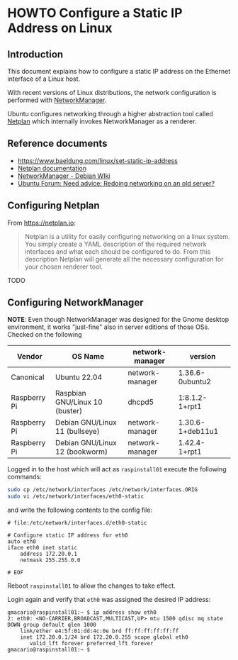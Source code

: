 # HOWTO Configure a Static IP Address on Linux

## Introduction

This document explains how to configure a static IP address on the Ethernet interface of a Linux host.

With recent versions of Linux distributions, the network configuration is performed with [NetworkManager](https://wiki.debian.org/NetworkManager).

Ubuntu configures networking through a higher abstraction tool called [Netplan](https://netplan.io/) which internally invokes NetworkManager as a renderer.

## Reference documents

* <https://www.baeldung.com/linux/set-static-ip-address>
* [Netplan documentation](https://netplan.readthedocs.io/)
* [NetworkManager - Debian WIki](https://wiki.debian.org/NetworkManager)
* [Ubuntu Forum: Need advice: Redoing networking on an old server?](https://ubuntuforums.org/showthread.php?t=2478425)

<!--
TODO: Integrate @OrsoEric notes from section "4a) ETH0 Static IP" of
<https://arol.atlassian.net/l/cp/01AGbw4N>

TODO: Integrate @alv67 notes from <https://arol.atlassian.net/l/cp/PSbCAVjP>
-->

## Configuring Netplan

From <https://netplan.io>:

> Netplan is a utility for easily configuring networking on a linux system.
> You simply create a YAML description of the required network interfaces and what each should be configured to do.
> From this description Netplan will generate all the necessary configuration for your chosen renderer tool.

TODO

## Configuring NetworkManager

**NOTE**: Even though NetworkManager was designed for the Gnome desktop environment, it works "just-fine" also in server editions of those OSs. Checked on the following

Vendor       | OS Name                            | network-manager | version
-------------|------------------------------------|-----------------|------------------
Canonical    | Ubuntu 22.04                       | network-manager | 1.36.6-0ubuntu2
Raspberry Pi | Raspbian GNU/Linux 10 (buster)     | dhcpd5          | 1:8.1.2-1+rpt1
Raspberry Pi | Debian GNU/Linux 11 (bullseye)     | network-manager | 1.30.6-1+deb11u1
Raspberry Pi | Debian GNU/Linux 12 (bookworm)     | network-manager | 1.42.4-1+rpt1

<!-- textlint-disable -->
<!-- TODO: Check on Red Hat Enterprise Linux 8: <https://access.redhat.com/documentation/en-us/red_hat_enterprise_linux/8/html/configuring_and_managing_networking/index> -->
<!-- textlint-enable -->

<!-- (2023-11-24 14:30 CET) -->

Logged in to the host which will act as `raspinstall01` execute the following commands:

```bash
sudo cp /etc/network/interfaces /etc/network/interfaces.ORIG
sudo vi /etc/network/interfaces/eth0-static
```

and write the following contents to the config file:

```text
# file:/etc/network/interfaces.d/eth0-static

# Configure static IP address for eth0
auto eth0
iface eth0 inet static
    address 172.20.0.1
    netmask 255.255.0.0

# EOF
```

Reboot `raspinstall01` to allow the changes to take effect.

Login again and verify that `eth0` was assigned the desired IP address:

```text
gmacario@raspinstall01:~ $ ip address show eth0
2: eth0: <NO-CARRIER,BROADCAST,MULTICAST,UP> mtu 1500 qdisc mq state DOWN group default qlen 1000
    link/ether e4:5f:01:dd:4c:0e brd ff:ff:ff:ff:ff:ff
    inet 172.20.0.1/24 brd 172.20.0.255 scope global eth0
       valid_lft forever preferred_lft forever
gmacario@raspinstall01:~ $
```

<!-- EOF -->
